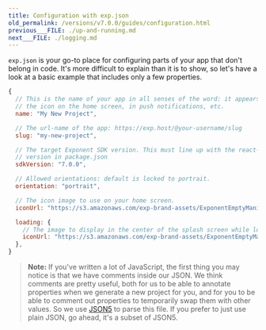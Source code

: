 ```yaml
---
title: Configuration with exp.json
old_permalink: /versions/v7.0.0/guides/configuration.html
previous___FILE: ./up-and-running.md
next___FILE: ./logging.md
---
```


`exp.json` is your go-to place for configuring parts of your app that don't belong in code. It's more difficult to explain than it is to show, so let's have a look at a basic example that includes only a few properties.

```javascript
{
  // This is the name of your app in all senses of the word: it appears below
  // the icon on the home screen, in push notifications, etc.
  name: "My New Project",

  // The url-name of the app: https://exp.host/@your-username/slug
  slug: "my-new-project",

  // The target Exponent SDK version. This must line up with the react-native
  // version in package.json
  sdkVersion: "7.0.0",

  // Allowed orientations: default is locked to portrait.
  orientation: "portrait",

  // The icon image to use on your home screen.
  iconUrl: "https://s3.amazonaws.com/exp-brand-assets/ExponentEmptyManifest_192.png",

  loading: {
    // The image to display in the center of the splash screen while loading the app.
    iconUrl: "https://s3.amazonaws.com/exp-brand-assets/ExponentEmptyManifest_192.png",
  },
}
```

> **Note:** If you've written a lot of JavaScript, the first thing you may notice is that we have comments inside our JSON. We think comments are pretty useful, both for us to be able to annotate properties when we generate a new project for you, and for you to be able to comment out properties to temporarily swap them with other values. So we use [JSON5](http://json5.org/) to parse this file. If you prefer to just use plain JSON, go ahead, it's a subset of JSON5.
